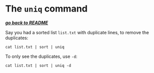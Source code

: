 # The `uniq` command

[***go back to README***](/README.md)

Say you had a sorted list `list.txt` with duplicate lines, to remove the
duplicates:

    cat list.txt | sort | uniq    

To only see the duplicates, use `-d`:

    cat list.txt | sort | uniq -d
